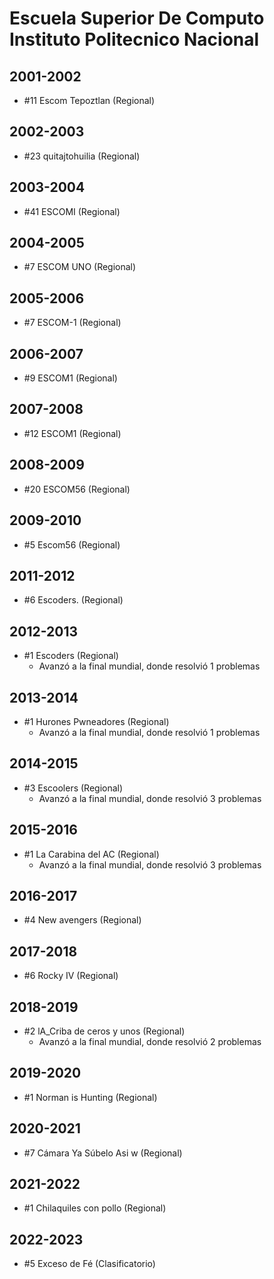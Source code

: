 # Escuela Superior De Computo Instituto Politecnico Nacional

## 2001-2002

- #11 Escom Tepoztlan (Regional)

## 2002-2003

- #23 quitajtohuilia (Regional)

## 2003-2004

- #41 ESCOMI (Regional)

## 2004-2005

- #7 ESCOM UNO (Regional)

## 2005-2006

- #7 ESCOM-1 (Regional)

## 2006-2007

- #9 ESCOM1 (Regional)

## 2007-2008

- #12 ESCOM1 (Regional)

## 2008-2009

- #20 ESCOM56 (Regional)

## 2009-2010

- #5 Escom56 (Regional)

## 2011-2012

- #6 Escoders. (Regional)

## 2012-2013

- #1 Escoders (Regional)
  - Avanzó a la final mundial, donde resolvió 1 problemas

## 2013-2014

- #1 Hurones Pwneadores (Regional)
  - Avanzó a la final mundial, donde resolvió 1 problemas

## 2014-2015

- #3 Escoolers (Regional)
  - Avanzó a la final mundial, donde resolvió 3 problemas

## 2015-2016

- #1 La Carabina del AC (Regional)
  - Avanzó a la final mundial, donde resolvió 3 problemas

## 2016-2017

- #4 New avengers (Regional)

## 2017-2018

- #6 Rocky IV (Regional)

## 2018-2019

- #2 lA_Criba de ceros y unos (Regional)
  - Avanzó a la final mundial, donde resolvió 2 problemas

## 2019-2020

- #1 Norman is Hunting (Regional)

## 2020-2021

- #7 Cámara Ya Súbelo Asi w (Regional)

## 2021-2022

- #1 Chilaquiles con pollo (Regional)

## 2022-2023

- #5 Exceso de Fé (Clasificatorio)


